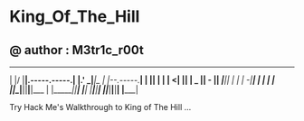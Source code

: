 # King_Of_The_Hill
## @ author : M3tr1c_r00t
__  __ __                     _______   ___       _______ __                 _______ __ __ __ 
|  |/  |__|.-----.-----.______|       |.'  _|_____|_     _|  |--.-----.______|   |   |__|  |  |
|     <|  ||     |  _  |______|   -   ||   _|______||   | |     |  -__|______|       |  |  |  |
|__|\__|__||__|__|___  |      |_______||__|         |___| |__|__|_____|      |___|___|__|__|__|
                 |_____|                                                                       


Try Hack Me's Walkthrough to King of The Hill ...

